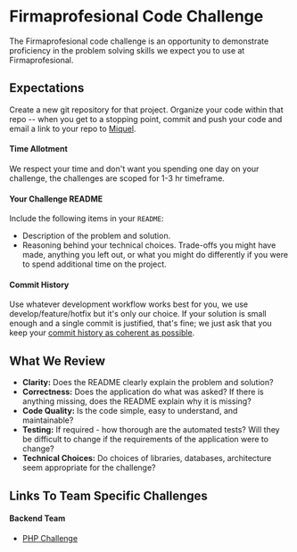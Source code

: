 # Firmaprofesional Code Challenge

The Firmaprofesional code challenge is an opportunity to demonstrate proficiency in the problem solving skills we expect you to use at Firmaprofesional.

## Expectations

Create a new git repository for that project. Organize your code within that repo -- when you get to a stopping point, commit and push your code and email a link to your repo to [Miquel](mailto:mllagostera@firmaprofesional.com).

#### Time Allotment

We respect your time and don't want you spending one day on your challenge, the challenges are scoped for 1-3 hr timeframe.

#### Your Challenge README

Include the following items in your `README`:

* Description of the problem and solution.
* Reasoning behind your technical choices. Trade-offs you might have made, anything you left out, or what you might do differently if you were to spend additional time on the project.

#### Commit History

Use whatever development workflow works best for you, we use develop/feature/hotfix but it's only our choice. If your solution is small enough and a single commit is justified, that's fine; we just ask that you keep your [commit history as coherent as possible](https://www.reviewboard.org/docs/codebase/dev/git/clean-commits/).

## What We Review

* **Clarity:** Does the README clearly explain the problem and solution?
* **Correctness:** Does the application do what was asked? If there is anything missing, does the README explain why it is missing?
* **Code Quality:** Is the code simple, easy to understand, and maintainable?
* **Testing:** If required - how thorough are the automated tests? Will they be difficult to change if the requirements of the application were to change?
* **Technical Choices:** Do choices of libraries, databases, architecture seem appropriate for the challenge?

## Links To Team Specific Challenges

#### Backend Team

- [PHP Challenge](core-team/php-challenge.md)
